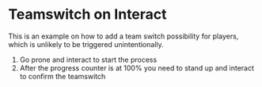 # Teamswitch on Interact
This is an example on how to add a team switch possibility for players, which is unlikely to be triggered unintentionally. 
1. Go prone and interact to start the process
2. After the progress counter is at 100% you need to stand up and interact to confirm the teamswitch
